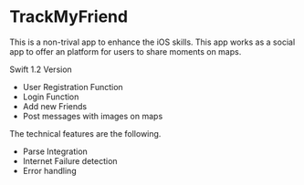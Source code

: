 # TrackMyFriend
This is a non-trival app to enhance the iOS skills. This app works as a social app to offer an platform for users to share moments on maps.

Swift 1.2 Version
- User Registration Function
- Login Function
- Add new Friends
- Post messages with images on maps

The technical features are the following.
- Parse Integration
- Internet Failure detection
- Error handling
